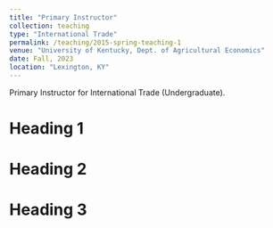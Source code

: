 ```yaml
---
title: "Primary Instructor"
collection: teaching
type: "International Trade"
permalink: /teaching/2015-spring-teaching-1
venue: "University of Kentucky, Dept. of Agricultural Economics"
date: Fall, 2023
location: "Lexington, KY"
---
```


Primary Instructor for International Trade (Undergraduate).

Heading 1
======

Heading 2
======

Heading 3
======
